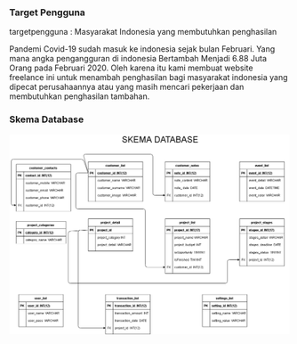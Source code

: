 ### Target Pengguna
targetpengguna : Masyarakat Indonesia yang membutuhkan penghasilan

Pandemi Covid-19 sudah masuk ke indonesia sejak bulan Februari.
Yang mana angka pengangguran di indonesia Bertambah Menjadi 6.88 Juta Orang pada Februari 2020.
Oleh karena itu kami membuat website freelance ini untuk menambah penghasilan bagi masyarakat indonesia yang dipecat perusahaannya atau yang masih mencari pekerjaan dan membutuhkan penghasilan tambahan.

### Skema Database
![skema database](images/SkemaDatabase.png)
